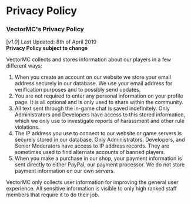 # Privacy Policy
### VectorMC's Privacy Policy
[_v1.0_] Last Updated: 8th of April 2019 <br>
**Privacy Policy subject to change**

VectorMC collects and stores information about our players in a few different ways:

1. When you create an account on our website we store your email address securely in our database. We use your email address for verification purposes and to possibly send updates.
2. You are not required to enter any personal information on your profile page. It is all optional and is only used to share within the community.
3. All text sent through the in-game chat is saved indefinitely. Only Administrators and Developers have access to this stored information, which we only use to investigate reports of harassment and other rule violations.
4. The IP address you use to connect to our website or game servers is securely stored in our database. Only Administrators, Developers, and Senior Moderators have access to IP address records. They are sometimes used to find alternate accounts of banned players.
5. When you make a purchase in our shop, your payment information is sent directly to either PayPal, our payment processor. We do not store payment information on our own servers.

VectorMC only collects user information for improving the general user experience. All sensitive information is visible to only high ranked staff members that require it to do their job.
